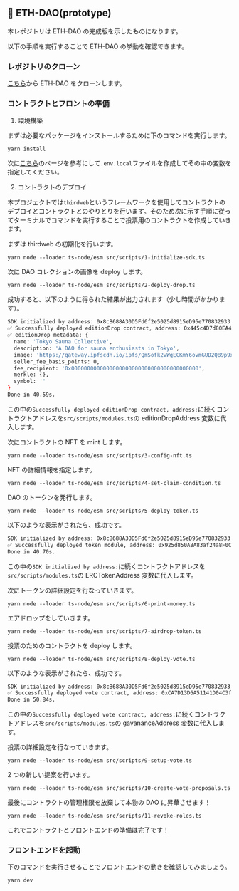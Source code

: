 ## 💬 ETH-DAO(prototype)

本レポジトリは ETH-DAO の完成版を示したものになります。

以下の手順を実行することで ETH-DAO の挙動を確認できます。

### レポジトリのクローン

[こちら](https://github.com/unchain-tech/ETH-DAO.git)から ETH-DAO をクローンします。

### コントラクトとフロントの準備

1. 環境構築

まずは必要なパッケージをインストールするために下のコマンドを実行します。

```
yarn install
```

次に[こちら](https://app.unchain.tech/learn/ETH-DAO/ja/2/1/)のページを参考にして`.env.local`ファイルを作成してその中の変数を指定してください。

2. コントラクトのデプロイ

本プロジェクトでは`thirdweb`というフレームワークを使用してコントラクトのデプロイとコントラクトとのやりとりを行います。そのため次に示す手順に従ってターミナルでコマンドを実行することで投票用のコントラクトを作成していきます。

まずは thirdweb の初期化を行います。

```
yarn node --loader ts-node/esm src/scripts/1-initialize-sdk.ts
```

次に DAO コレクションの画像を deploy します。

```
yarn node --loader ts-node/esm src/scripts/2-deploy-drop.ts
```

成功すると、以下のように得られた結果が出力されます（少し時間がかかります）。

```bash
SDK initialized by address: 0x8cB688A30D5Fd6f2e5025d8915eD95e770832933
✅ Successfully deployed editionDrop contract, address: 0x445c4D7d80EA463f29Ab0411A33dd760F8181546
✅ editionDrop metadata: {
  name: 'Tokyo Sauna Collective',
  description: 'A DAO for sauna enthusiasts in Tokyo',
  image: 'https://gateway.ipfscdn.io/ipfs/QmSofk2vWgECKmY6ovmGUD2Q89p9xx4qtR3kGeYYzcJmc7/0',
  seller_fee_basis_points: 0,
  fee_recipient: '0x0000000000000000000000000000000000000000',
  merkle: {},
  symbol: ''
}
Done in 40.59s.
```

この中の`Successfully deployed editionDrop contract, address:`に続くコントラクトアドレスを`src/scripts/modules.ts`の editionDropAddress 変数に代入します。

次にコントラクトの NFT を mint します。

```
yarn node --loader ts-node/esm src/scripts/3-config-nft.ts
```

NFT の詳細情報を指定します。

```
yarn node --loader ts-node/esm src/scripts/4-set-claim-condition.ts
```

DAO のトークンを発行します。

```
yarn node --loader ts-node/esm src/scripts/5-deploy-token.ts
```

以下のような表示がされたら、成功です。

```bash
SDK initialized by address: 0x8cB688A30D5Fd6f2e5025d8915eD95e770832933
✅ Successfully deployed token module, address: 0x925d850A8A83af24a8F0C6B1E78B20A475a0c71E
Done in 40.70s.
```

この中の`SDK initialized by address:`に続くコントラクトアドレスを`src/scripts/modules.ts`の ERCTokenAddress 変数に代入します。

次にトークンの詳細設定を行なっていきます。

```
yarn node --loader ts-node/esm src/scripts/6-print-money.ts
```

エアドロップをしていきます。

```
yarn node --loader ts-node/esm src/scripts/7-airdrop-token.ts
```

投票のためのコントラクトを deploy します。

```
yarn node --loader ts-node/esm src/scripts/8-deploy-vote.ts
```

以下のような表示がされたら、成功です。

```bash
SDK initialized by address: 0x8cB688A30D5Fd6f2e5025d8915eD95e770832933
✅ Successfully deployed vote contract, address: 0xCA7D13D6A51141D04C3fC05cFE4EBeE9f9ac6Bc2
Done in 50.84s.
```

この中の`Successfully deployed vote contract, address:`に続くコントラクトアドレスを`src/scripts/modules.ts`の gavananceAddress 変数に代入します。

投票の詳細設定を行なっていきます。

```
yarn node --loader ts-node/esm src/scripts/9-setup-vote.ts
```

2 つの新しい提案を行います。

```
yarn node --loader ts-node/esm src/scripts/10-create-vote-proposals.ts
```

最後にコントラクトの管理権限を放棄して本物の DAO に昇華させます！

```
yarn node --loader ts-node/esm src/scripts/11-revoke-roles.ts
```

これでコントラクトとフロントエンドの準備は完了です！

### フロントエンドを起動

下のコマンドを実行させることでフロントエンドの動きを確認してみましょう。

```
yarn dev
```

